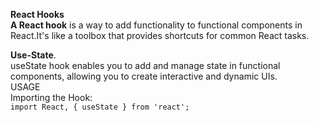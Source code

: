
**React Hooks** <br>
**A React hook** is a way to add functionality to functional components in React.It's like a toolbox that provides shortcuts for common React tasks.<br>

**Use-State**.<br>
useState hook enables you to add and manage state in functional components, allowing you to create interactive and dynamic UIs.<br>
USAGE<br>
Importing the Hook:<br>
```import React, { useState } from 'react';```<br>

